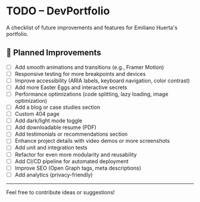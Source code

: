 # TODO – DevPortfolio

A checklist of future improvements and features for Emiliano Huerta's portfolio.

## 🚧 Planned Improvements

- [ ] Add smooth animations and transitions (e.g., Framer Motion)
- [ ] Responsive testing for more breakpoints and devices
- [ ] Improve accessibility (ARIA labels, keyboard navigation, color contrast)
- [ ] Add more Easter Eggs and interactive secrets
- [ ] Performance optimizations (code splitting, lazy loading, image optimization)
- [ ] Add a blog or case studies section
- [ ] Custom 404 page
- [ ] Add dark/light mode toggle
- [ ] Add downloadable resume (PDF)
- [ ] Add testimonials or recommendations section
- [ ] Enhance project details with video demos or more screenshots
- [ ] Add unit and integration tests
- [ ] Refactor for even more modularity and reusability
- [ ] Add CI/CD pipeline for automated deployment
- [ ] Improve SEO (Open Graph tags, meta descriptions)
- [ ] Add analytics (privacy-friendly)

---

Feel free to contribute ideas or suggestions!
